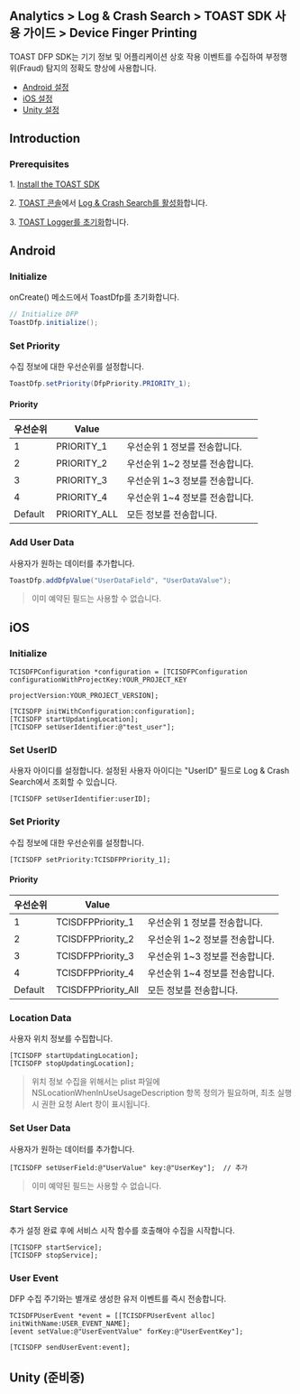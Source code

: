 ## Analytics > Log & Crash Search > TOAST SDK 사용 가이드 > Device Finger Printing

TOAST DFP SDK는 기기 정보 및 어플리케이션 상호 작용 이벤트를 수집하여 부정행위(Fraud) 탐지의 정확도 향상에 사용합니다.

* [Android 설정](#Android)
* [iOS 설정](#iOS)
* [Unity 설정](#Unity)

## Introduction
### Prerequisites

1\. [Install the TOAST SDK](./toast-sdk-overview.md)

2\. [TOAST 콘솔](https://console.cloud.toast.com)에서 [Log & Crash Search를 활성화](https://docs.toast.com/ko/Analytics/Log%20&%20Crash%20Search/ko/console-guide/)합니다.

3\. [TOAST Logger를 초기화](./toast-sdk-log.md)합니다.

## Android
### Initialize

onCreate() 메소드에서 ToastDfp를 초기화합니다.

```java
// Initialize DFP
ToastDfp.initialize();
```

### Set Priority

수집 정보에 대한 우선순위를 설정합니다.

```java
ToastDfp.setPriority(DfpPriority.PRIORITY_1);
```

#### Priority

| 우선순위 | Value |  |
| -- | -- | -- |
| 1 | PRIORITY_1 | 우선순위 1 정보를 전송합니다. |
| 2 | PRIORITY_2 | 우선순위 1~2 정보를 전송합니다. |
| 3 | PRIORITY_3 | 우선순위 1~3 정보를 전송합니다. |
| 4 | PRIORITY_4 | 우선순위 1~4 정보를 전송합니다. |
| Default  | PRIORITY_ALL | 모든 정보를 전송합니다. |

### Add User Data

사용자가 원하는 데이터를 추가합니다.

```java
ToastDfp.addDfpValue("UserDataField", "UserDataValue");
```

> 이미 예약된 필드는 사용할 수 없습니다.


## iOS
### Initialize

``` objc
TCISDFPConfiguration *configuration = [TCISDFPConfiguration configurationWithProjectKey:YOUR_PROJECT_KEY
                                                                      projectVersion:YOUR_PROJECT_VERSION];
    
[TCISDFP initWithConfiguration:configuration];
[TCISDFP startUpdatingLocation];
[TCISDFP setUserIdentifier:@"test_user"];
```

### Set UserID

사용자 아이디를 설정합니다.
설정된 사용자 아이디는 "UserID" 필드로 Log & Crash Search에서 조회할 수 있습니다.

``` objc
[TCISDFP setUserIdentifier:userID];
```

### Set Priority

수집 정보에 대한 우선순위를 설정합니다.

``` objc
[TCISDFP setPriority:TCISDFPPriority_1];
```

#### Priority

| 우선순위 | Value |  |
| ---- | ----- | --- |
| 1 | TCISDFPPriority_1 | 우선순위 1 정보를 전송합니다. |
| 2 | TCISDFPPriority_2 | 우선순위 1~2 정보를 전송합니다. |
| 3 | TCISDFPPriority_3 | 우선순위 1~3 정보를 전송합니다. |
| 4 | TCISDFPPriority_4 | 우선순위 1~4 정보를 전송합니다. |
| Default | TCISDFPPriority_All | 모든 정보를 전송합니다. |

### Location Data

사용자 위치 정보를 수집합니다.

``` objc
[TCISDFP startUpdatingLocation];
[TCISDFP stopUpdatingLocation];
```

> 위치 정보 수집을 위해서는 plist 파일에 NSLocationWhenInUseUsageDescription 항목 정의가 필요하며, 최초 실행시 권한 요청 Alert 창이 표시됩니다.

### Set User Data

사용자가 원하는 데이터를 추가합니다.

``` objc
[TCISDFP setUserField:@"UserValue" key:@"UserKey"];  // 추가
```

> 이미 예약된 필드는 사용할 수 없습니다.

### Start Service

추가 설정 완료 후에 서비스 시작 함수를 호출해야 수집을 시작합니다.

``` objc
[TCISDFP startService];
[TCISDFP stopService];
```

### User Event

DFP 수집 주기와는 별개로 생성한 유저 이벤트를 즉시 전송합니다.

``` objc
TCISDFPUserEvent *event = [[TCISDFPUserEvent alloc] initWithName:USER_EVENT_NAME];
[event setValue:@"UserEventValue" forKey:@"UserEventKey"];

[TCISDFP sendUserEvent:event];
```

## Unity (준비중)